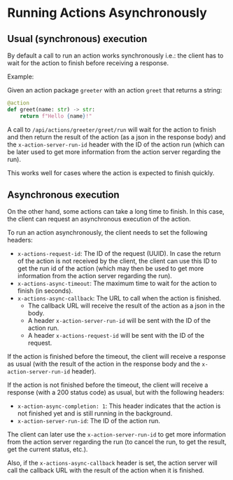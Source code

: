 # Running Actions Asynchronously

## Usual (synchronous) execution

By default a call to run an action works synchronously
i.e.: the client has to wait for the action to finish before receiving a response.

Example:

Given an action package `greeter` with an action `greet` that returns a string:

```python
@action
def greet(name: str) -> str:
    return f"Hello {name}!"
```

A call to `/api/actions/greeter/greet/run` will wait for the action to finish and then
return the result of the action (as a json in the response body) and the `x-action-server-run-id`
header with the ID of the action run (which can be later used to get more information
from the action server regarding the run).

This works well for cases where the action is expected to finish quickly.

## Asynchronous execution

On the other hand, some actions can take a long time to finish. In this case,
the client can request an asynchronous execution of the action.

To run an action asynchronously, the client needs to set the following headers:

- `x-actions-request-id`: The ID of the request (UUID). In case the return of the action
  is not received by the client, the client can use this ID to get the run id
  of the action (which may then be used to get more information from the action
  server regarding the run).
- `x-actions-async-timeout`: The maximum time to wait for the action to finish (in seconds).
- `x-actions-async-callback`: The URL to call when the action is finished.
  - The callback URL will receive the result of the action as a json in the body.
  - A header `x-action-server-run-id` will be sent with the ID of the action run.
  - A header `x-actions-request-id` will be sent with the ID of the request.

If the action is finished before the timeout, the client will receive a response
as usual (with the result of the action in the response body and the `x-action-server-run-id`
header).

If the action is not finished before the timeout, the client will receive a response (with a 200 status code)
as usual, but with the following headers:

- `x-action-async-completion: 1`: This header indicates that the action is not finished yet and is
  still running in the background.
- `x-action-server-run-id`: The ID of the action run.

The client can later use the `x-action-server-run-id` to get more information from the action server
regarding the run (to cancel the run, to get the result, get the current status, etc.).

Also, if the `x-actions-async-callback` header is set, the action server will call the callback URL
with the result of the action when it is finished.
